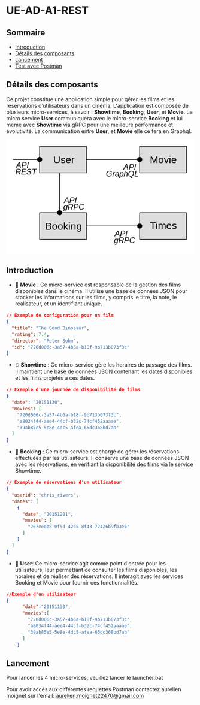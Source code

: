 # UE-AD-A1-REST

## Sommaire
- [Introduction](#introduction)
- [Détails des composants](#details-des-composants)
- [Lancement](#lancement)
- [Test avec Postman](#test-avec-postman)

## Détails des composants <a name="introduction" />
Ce projet constitue une application simple pour gérer les films et les réservations d’utilisateurs dans un cinéma. L'application est composée de plusieurs micro-services, à savoir : **Showtime**, **Booking**, **User**, et **Movie**. Le micro service **User** communiquera avec le micro-service **Booking** et lui meme avec **Showtime** via gRPC pour une meilleure performance et évolutivité. La communication entre **User**, et **Movie** elle ce fera en Graphql.

<img src="/conception.png" alt="Diagramme  conceptuel de la solution"/>

## Introduction <a name="details-des-composants" />
- 🎥 **Movie** : Ce micro-service est responsable de la gestion des films disponibles dans le cinéma. Il utilise une base de données JSON pour stocker les informations sur les films, y compris le titre, la note, le réalisateur, et un identifiant unique.
```json
// Exemple de configuration pour un film
{
  "title": "The Good Dinosaur",
  "rating": 7.4,
  "director": "Peter Sohn",
  "id": "720d006c-3a57-4b6a-b18f-9b713b073f3c"
}
```
- ⏲ **Showtime** : Ce micro-service gère les horaires de passage des films. Il maintient une base de données JSON contenant les dates disponibles et les films projetés à ces dates.
```json
// Exemple d'une journée de disponibilité de films
{
  "date": "20151130",
  "movies": [
    "720d006c-3a57-4b6a-b18f-9b713b073f3c",
    "a8034f44-aee4-44cf-b32c-74cf452aaaae",
    "39ab85e5-5e8e-4dc5-afea-65dc368bd7ab"
  ]
}
```

- 📖 **Booking** : Ce micro-service est chargé de gérer les réservations effectuées par les utilisateurs. Il conserve une base de données JSON avec les réservations, en vérifiant la disponibilité des films via le service Showtime.
```json
// Exemple de réservations d'un utilisateur
{
  "userid": "chris_rivers",
  "dates": [
    {
      "date": "20151201",
      "movies": [
        "267eedb8-0f5d-42d5-8f43-72426b9fb3e6"
      ]
    }
  ]
}
```

- 👥 **User**: Ce micro-service agit comme point d'entrée pour les utilisateurs, leur permettant de consulter les films disponibles, les horaires et de réaliser des réservations. Il interagit avec les services Booking et Movie pour fournir ces fonctionnalités.
```json
//Exemple d'un utilisateur
{
      "date":"20151130",
      "movies":[
        "720d006c-3a57-4b6a-b18f-9b713b073f3c",
        "a8034f44-aee4-44cf-b32c-74cf452aaaae",
        "39ab85e5-5e8e-4dc5-afea-65dc368bd7ab"
      ]
    }
```
## Lancement <a name="Lancement" />
Pour lancer les 4 micro-services, veuillez lancer le launcher.bat

Pour avoir accès aux différentes requettes Postman contactez aurelien moignet sur l'email: aurelien.moignet22470@gmail.com 